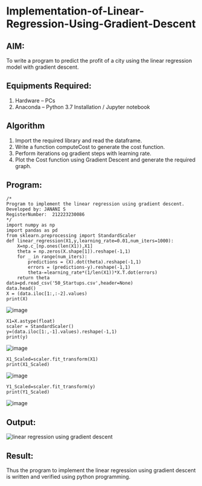 # Implementation-of-Linear-Regression-Using-Gradient-Descent

## AIM:
To write a program to predict the profit of a city using the linear regression model with gradient descent.

## Equipments Required:
1. Hardware – PCs
2. Anaconda – Python 3.7 Installation / Jupyter notebook

## Algorithm
1. Import the required library and read the dataframe. 
2. Write a function computeCost to generate the cost function. 
3. Perform iterations og gradient steps with learning rate. 
4. Plot the Cost function using Gradient Descent and generate the required graph.

## Program:
```
/*
Program to implement the linear regression using gradient descent.
Developed by: JANANI S
RegisterNumber:  212223230086
*/
import numpy as np
import pandas as pd
from sklearn.preprocessing import StandardScaler
def linear_regression(X1,y,learning_rate=0.01,num_iters=1000):
    X=np.c_[np.ones(len(X1)),X1]
    theta = np.zeros(X.shape[1]).reshape(-1,1)
    for _ in range(num_iters):
        predictions = (X).dot(theta).reshape(-1,1)
        errors = (predictions-y).reshape(-1,1)
        theta-=learning_rate*(1/len(X1))*X.T.dot(errors)
    return theta
data=pd.read_csv('50_Startups.csv',header=None)
data.head()
X = (data.iloc[1:,:-2].values)
print(X)
```
![image](https://github.com/user-attachments/assets/a5c048ce-7c76-4fb1-bd5b-9c5096dbb98c)
```
X1=X.astype(float)
scaler = StandardScaler()
y=(data.iloc[1:,-1].values).reshape(-1,1)
print(y)
```
![image](https://github.com/user-attachments/assets/1599c73f-f130-4eb6-b45d-28e0bf5c6742)
```
X1_Scaled=scaler.fit_transform(X1)
print(X1_Scaled)
```
![image](https://github.com/user-attachments/assets/0910b6d1-e317-4862-a9e1-8805bd356a81)
```
Y1_Scaled=scaler.fit_transform(y)
print(Y1_Scaled)
```
![image](https://github.com/user-attachments/assets/a30c3e38-c9a7-4e85-8398-f18a7ff3aff6)


## Output:
![linear regression using gradient descent](sam.png)


## Result:
Thus the program to implement the linear regression using gradient descent is written and verified using python programming.
